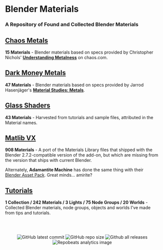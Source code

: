 # Blender Materials
### A Repository of Found and Collected Blender Materials

## [Chaos Metals](https://github.com/don1138/blender-materials/tree/main/Chaos-Metals)
**15 Materials** - Blender materials based on specs provided by Christopher Nichols' [**Understanding Metalness**](https://www.chaos.com/blog/understanding-metalness) on chaos.com.

## [Dark Money Metals](https://github.com/don1138/blender-materials/tree/main/Dark-Money-Metals)
**47 Materials** - Blender materials based on specs provided by Jarrod Hasenjäger's [**Material Studies: Metals**](https://www.artstation.com/artwork/aL4JR).

## [Glass Shaders](https://github.com/don1138/blender-materials/tree/main/Glass-Shaders)
**43 Materials** - Harvested from tutorials and sample files, attributed in the Material names.

## [Matlib VX](https://github.com/don1138/blender-materials/tree/main/Matlib-VX)
**908 Materials** - A port of the Materials Library files that shipped with the Blender 2.7.2-compatible version of the add-on, but which are missing from the version that ships with current Blender.

Alternately, **Adamantite Machine** has done the same thing with their [Blender Asset Pack](https://adamantitemachine.com/b3dmatpack/). Great minds… amirite?

## [Tutorials](https://github.com/don1138/blender-materials/tree/main/Tutorials)
**1 Collection / 242 Materials / 3 Lights / 75 Node Groups / 20 Worlds** - Collected Blender materials, node groups, objects and worlds I've made from tips and tutorials.

<br><br>
<p align="center">
  <img alt="GitHub latest commit" src="https://img.shields.io/github/last-commit/don1138/blender-materials">
  <img alt="GitHub repo size" src="https://img.shields.io/github/repo-size/don1138/blender-materials">
  <img alt="Github all releases" src="https://img.shields.io/github/downloads/don1138/blender-materials/total.svg"><br>
  <img src="https://repobeats.axiom.co/api/embed/6dfa43ed9f8d84a8d280e01482bcec74e5f515af.svg" alt="Repobeats analytics image">
</p>

